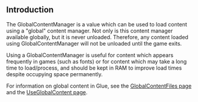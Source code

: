 ## Introduction

The GlobalContentManager is a value which can be used to load content using a "global" content manager. Not only is this content manager available globally, but it is never unloaded. Therefore, any content loaded using GlobalContentManager will not be unloaded until the game exits.

Using a GlobalContentManager is useful for content which appears frequently in games (such as fonts) or for content which may take a long time to load/process, and should be kept in RAM to improve load times despite occupying space permanently.

For information on global content in Glue, see the [GlobalContentFiles page](/frb/docs/index.php?title=Glue:Reference:Files:GlobalContent "Glue:Reference:Files:GlobalContent") and the [UseGlobalContent page](/frb/docs/index.php?title=Glue:Reference:Entities:UseGlobalContent "Glue:Reference:Entities:UseGlobalContent").
